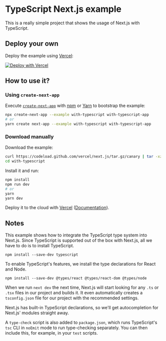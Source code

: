 # TypeScript Next.js example

This is a really simple project that shows the usage of Next.js with TypeScript.

## Deploy your own

Deploy the example using [Vercel](https://vercel.com):

[![Deploy with Vercel](https://vercel.com/button)](https://vercel.com/import/project?template=https://github.com/vercel/next.js/tree/canary/examples/with-typescript)

## How to use it?

### Using `create-next-app`

Execute
[`create-next-app`](https://github.com/vercel/next.js/tree/canary/packages/create-next-app)
with [npm](https://docs.npmjs.com/cli/init) or
[Yarn](https://yarnpkg.com/lang/en/docs/cli/create/) to bootstrap the example:

```bash
npx create-next-app --example with-typescript with-typescript-app
# or
yarn create next-app --example with-typescript with-typescript-app
```

### Download manually

Download the example:

```bash
curl https://codeload.github.com/vercel/next.js/tar.gz/canary | tar -xz --strip=2 next.js-canary/examples/with-typescript
cd with-typescript
```

Install it and run:

```bash
npm install
npm run dev
# or
yarn
yarn dev
```

Deploy it to the cloud with
[Vercel](https://vercel.com/import?filter=next.js&utm_source=github&utm_medium=readme&utm_campaign=next-example)
([Documentation](https://nextjs.org/docs/deployment)).

## Notes

This example shows how to integrate the TypeScript type system into Next.js.
Since TypeScript is supported out of the box with Next.js, all we have to do is
to install TypeScript.

```
npm install --save-dev typescript
```

To enable TypeScript's features, we install the type declarations for React and
Node.

```
npm install --save-dev @types/react @types/react-dom @types/node
```

When we run `next dev` the next time, Next.js will start looking for any `.ts`
or `.tsx` files in our project and builds it. It even automatically creates a
`tsconfig.json` file for our project with the recommended settings.

Next.js has built-in TypeScript declarations, so we'll get autocompletion for
Next.js' modules straight away.

A `type-check` script is also added to `package.json`, which runs TypeScript's
`tsc` CLI in `noEmit` mode to run type-checking separately. You can then include
this, for example, in your `test` scripts.
